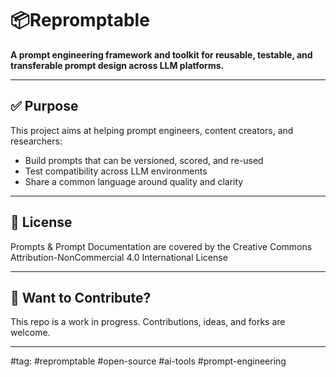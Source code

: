 ﻿# 📦Repromptable

**A prompt engineering framework and toolkit for reusable, testable, and transferable prompt design across LLM platforms.**

---

## ✅ Purpose

This project aims at helping prompt engineers, content creators, and researchers:

* Build prompts that can be versioned, scored, and re-used
* Test compatibility across LLM environments
* Share a common language around quality and clarity

---
## 📜 License

Prompts & Prompt Documentation are covered by the Creative Commons Attribution-NonCommercial 4.0 International License

---

## 🔧 Want to Contribute?

This repo is a work in progress. Contributions, ideas, and forks are welcome.

---

\#tag: #repromptable #open-source #ai-tools #prompt-engineering
